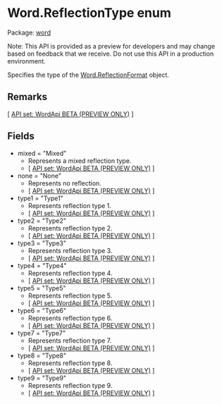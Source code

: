 # Word.ReflectionType enum

Package: [word](/en-us/javascript/api/word)

Note: This API is provided as a preview for developers and may change based on feedback that we receive. Do not use this API in a production environment.

Specifies the type of the [Word.ReflectionFormat](/en-us/javascript/api/word/word.reflectionformat) object.

## Remarks

[ [API set: WordApi BETA (PREVIEW ONLY)](/en-us/javascript/api/requirement-sets/word/word-api-requirement-sets) ]

## Fields

- mixed = "Mixed"
  - Represents a mixed reflection type.
  - [ [API set: WordApi BETA (PREVIEW ONLY)](/en-us/javascript/api/requirement-sets/word/word-api-requirement-sets) ]
- none = "None"
  - Represents no reflection.
  - [ [API set: WordApi BETA (PREVIEW ONLY)](/en-us/javascript/api/requirement-sets/word/word-api-requirement-sets) ]
- type1 = "Type1"
  - Represents reflection type 1.
  - [ [API set: WordApi BETA (PREVIEW ONLY)](/en-us/javascript/api/requirement-sets/word/word-api-requirement-sets) ]
- type2 = "Type2"
  - Represents reflection type 2.
  - [ [API set: WordApi BETA (PREVIEW ONLY)](/en-us/javascript/api/requirement-sets/word/word-api-requirement-sets) ]
- type3 = "Type3"
  - Represents reflection type 3.
  - [ [API set: WordApi BETA (PREVIEW ONLY)](/en-us/javascript/api/requirement-sets/word/word-api-requirement-sets) ]
- type4 = "Type4"
  - Represents reflection type 4.
  - [ [API set: WordApi BETA (PREVIEW ONLY)](/en-us/javascript/api/requirement-sets/word/word-api-requirement-sets) ]
- type5 = "Type5"
  - Represents reflection type 5.
  - [ [API set: WordApi BETA (PREVIEW ONLY)](/en-us/javascript/api/requirement-sets/word/word-api-requirement-sets) ]
- type6 = "Type6"
  - Represents reflection type 6.
  - [ [API set: WordApi BETA (PREVIEW ONLY)](/en-us/javascript/api/requirement-sets/word/word-api-requirement-sets) ]
- type7 = "Type7"
  - Represents reflection type 7.
  - [ [API set: WordApi BETA (PREVIEW ONLY)](/en-us/javascript/api/requirement-sets/word/word-api-requirement-sets) ]
- type8 = "Type8"
  - Represents reflection type 8.
  - [ [API set: WordApi BETA (PREVIEW ONLY)](/en-us/javascript/api/requirement-sets/word/word-api-requirement-sets) ]
- type9 = "Type9"
  - Represents reflection type 9.
  - [ [API set: WordApi BETA (PREVIEW ONLY)](/en-us/javascript/api/requirement-sets/word/word-api-requirement-sets) ]